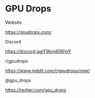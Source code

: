 # GPU Drops


Website

https://gpudrops.com/


Discord

https://discord.gg/F9bm85RhVF


r/gpudrops

https://www.reddit.com/r/gpudrops/new/


@gpu_drops

https://twitter.com/gpu_drops
